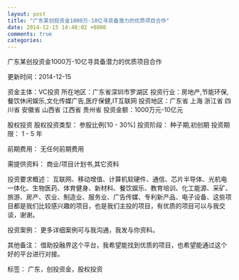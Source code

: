 ```yaml
---
layout: post
title: "广东某创投资金1000万-10亿寻具备潜力的优质项目合作"
date: 2014-12-15 14:48:02 +0800
comments: true
categories: 
---
```

广东某创投资金1000万-10亿寻具备潜力的优质项目合作



更新时间：2014-12-15

资金主体：VC投资
所在地区：广东省深圳市罗湖区
投资行业：房地产,节能环保,餐饮休闲娱乐,文化传媒广告,医疗保健,IT互联网
投资地区：广东省 上海 浙江省 四川省 安徽省 山西省 江西省 贵州省
投资金额：1000万元-10亿元

股权投资
股权投资类型：
                            参股比例[10 - 30%] 
                                                                                投资阶段：
                            种子期,初创期 
                                                                                                                                        投资期限：
                            1 - 5 年

前期费用：
无任何前期费用

需提供资料：
商业/项目计划书,其它资料

投资要求概述：
互联网、移动增值、计算机软硬件、通信、芯片半导体、光机电一体化、生物医药、体育健身、新材料、餐饮娱乐、教育培训、化工能源、采矿、旅游、房产、农业、制造业、服务业、广告传媒、专利新产品、电子设备、这些项目都是我们比较感兴趣的项目，也是我们主投的项目，有优质的项目可以与我交谈，谢谢。

投资案例：
更多详细案例可与我沟通，我发与你资料。

其他备注：
借助投融界这个平台，我希望能找到优质的项目，也希望能通过这个好的平台进行对接。

标签：
广东，创投资金，股权投资

